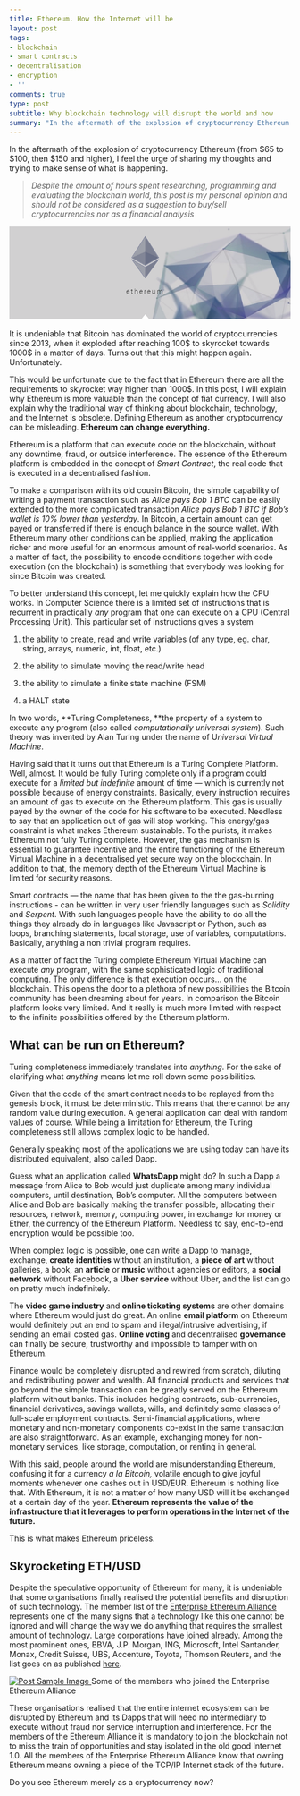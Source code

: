 ```yaml
---
title: Ethereum. How the Internet will be
layout: post
tags:
- blockchain
- smart contracts
- decentralisation
- encryption
- ''
comments: true
type: post
subtitle: Why blockchain technology will disrupt the world and how
summary: "In the aftermath of the explosion of cryptocurrency Ethereum (from $65 to $100, then $150 and higher), I feel the urge of sharing my thoughts and trying to make sense of what is happening."
---
```


In the aftermath of the explosion of cryptocurrency Ethereum (from $65 to $100, then $150 and higher), I feel the urge of sharing my thoughts and trying to make sense of what is happening.

> *Despite the amount of hours spent researching, programming and evaluating the blockchain world, this post is my personal opinion and should not be considered as a suggestion to buy/sell cryptocurrencies nor as a financial analysis*





<img src="/img/img_posts/ethereum.png">

It is undeniable that Bitcoin has dominated the world of cryptocurrencies since 2013, when it exploded after reaching 100$ to skyrocket towards 1000$ in a matter of days.
Turns out that this might happen again. Unfortunately.

This would be unfortunate due to the fact that in Ethereum there are all the requirements to skyrocket way higher than 1000$. In this post, I will explain why Ethereum is more valuable than the concept of fiat currency.
I will also explain why the traditional way of thinking about blockchain, technology, and the Internet is obsolete. Defining Ethereum as another cryptocurrency can be misleading. **Ethereum can change everything.**

Ethereum is a platform that can execute code on the blockchain, without any downtime, fraud, or outside interference. The essence of the Ethereum platform is embedded in the concept of *Smart Contract*, the real code that is executed in a decentralised fashion.

To make a comparison with its old cousin Bitcoin, the simple capability of writing a payment transaction such as *Alice pays Bob 1 BTC* can be easily extended to the more complicated transaction *Alice pays Bob 1 BTC if Bob’s wallet is 10% lower than yesterday*. In Bitcoin, a certain amount can get payed or transferred if there is enough balance in the source wallet. With Ethereum many other conditions can be applied, making the application richer and more useful for an enormous amount of real-world scenarios.
As a matter of fact, the possibility to encode conditions together with code execution (on the blockchain) is something that everybody was looking for since Bitcoin was created.

To better understand this concept, let me quickly explain how the CPU works. In Computer Science there is a limited set of instructions that is recurrent in practically *any* program that one can execute on a CPU (Central Processing Unit). This particular set of instructions gives a system

1. the ability to create, read and write variables (of any type, eg. char, string, arrays, numeric, int, float, etc.)

1. the ability to simulate moving the read/write head

1. the ability to simulate a finite state machine (FSM)

1. a HALT state

In two words, **Turing Completeness, **the property of a system to execute any program (also called *computationally universal system*). Such theory was invented by Alan Turing under the name of U*niversal Virtual Machine*.

Having said that it turns out that Ethereum is a Turing Complete Platform. Well, almost. It would be fully Turing complete only if a program could execute for a *limited but indefinite* amount of time — which is currently not possible because of energy constraints. Basically, every instruction requires an amount of gas to execute on the Ethereum platform. This gas is usually payed by the owner of the code for his software to be executed. Needless to say that an application out of gas will stop working.
This energy/gas constraint is what makes Ethereum sustainable. To the purists, it makes Ethereum not fully Turing complete. However, the gas mechanism is essential to guarantee incentive and the entire functioning of the Ethereum Virtual Machine in a decentralised yet secure way on the blockchain. In addition to that, the memory depth of the Ethereum Virtual Machine is limited for security reasons.

Smart contracts — the name that has been given to the the gas-burning instructions - can be written in very user friendly languages such as *Solidity* and *Serpent*. With such languages people have the ability to do all the things they already do in languages like Javascript or Python, such as loops, branching statements, local storage, use of variables, computations. Basically, anything a non trivial program requires.

As a matter of fact the Turing complete Ethereum Virtual Machine can execute *any* program, with the same sophisticated logic of traditional computing. The only difference is that execution occurs… on the blockchain. This opens the door to a plethora of new possibilities the Bitcoin community has been dreaming about for years. In comparison the Bitcoin platform looks very limited. And it really is much more limited with respect to the infinite possibilities offered by the Ethereum platform.

## What can be run on Ethereum?

Turing completeness immediately translates into *anything*. For the sake of clarifying what *anything* means let me roll down some possibilities.

Given that the code of the smart contract needs to be replayed from the genesis block, it must be deterministic. This means that there cannot be any random value during execution. A general application can deal with random values of course. While being a limitation for Ethereum, the Turing completeness still allows complex logic to be handled.

Generally speaking most of the applications we are using today can have its distributed equivalent, also called Dapp.

Guess what an application called **WhatsDapp** might do? In such a Dapp a message from Alice to Bob would just duplicate among many individual computers, until destination, Bob’s computer. All the computers between Alice and Bob are basically making the transfer possible, allocating their resources, network, memory, computing power, in exchange for money or Ether, the currency of the Ethereum Platform. Needless to say, end-to-end encryption would be possible too.

When complex logic is possible, one can write a Dapp to manage, exchange, **create identities** without an institution, a **piece of art** without galleries, a book, an **article** or **music** without agencies or editors, a **social network** without Facebook, a **Uber service** without Uber, and the list can go on pretty much indefinitely.

The **video game industry** and **online ticketing systems** are other domains where Ethereum would just do great.
An online **email platform** on Ethereum would definitely put an end to spam and illegal/intrusive advertising, if sending an email costed gas.
**Online voting** and decentralised **governance** can finally be secure, trustworthy and impossible to tamper with on Ethereum.

Finance would be completely disrupted and rewired from scratch, diluting and redistributing power and wealth. All financial products and services that go beyond the simple transaction can be greatly served on the Ethereum platform without banks. This includes hedging contracts, sub-currencies, financial derivatives, savings wallets, wills, and definitely some classes of full-scale employment contracts. Semi-financial applications, where monetary and non-monetary components co-exist in the same transaction are also straightforward. As an example, exchanging money for non-monetary services, like storage, computation, or renting in general.

With this said, people around the world are misunderstanding Ethereum, confusing it for a currency *a la Bitcoin,* volatile enough to give joyful moments whenever one cashes out in USD/EUR.
Ethereum is nothing like that.
With Ethereum, it is not a matter of how many USD will it be exchanged at a certain day of the year.
**Ethereum represents the value of the infrastructure that it leverages to perform operations in the Internet of the future.**

This is what makes Ethereum priceless.

## Skyrocketing ETH/USD

Despite the speculative opportunity of Ethereum for many, it is undeniable that some organisations finally realised the potential benefits and disruption of such technology. The member list of the [Enterprise Ethereum Alliance](https://entethalliance.org/) represents one of the many signs that a technology like this one cannot be ignored and will change the way we do anything that requires the smallest amount of technology. Large corporations have joined already. Among the most prominent ones, BBVA, J.P. Morgan, ING, Microsoft, Intel Santander, Monax, Credit Suisse, UBS, Accenture, Toyota, Thomson Reuters, and the list goes on as published [here](https://entethalliance.org/members/).

<a href="#">
    <img src="{{ site.baseurl }}/img/img_posts/ethereum_alliance.png" alt="Post Sample Image">
</a>
<span class="caption text-muted">Some of the members who joined the Enterprise Ethereum Alliance</span>

These organisations realised that the entire internet ecosystem can be disrupted by Ethereum and its Dapps that will need no intermediary to execute without fraud nor service interruption and interference. For the members of the Ethereum Alliance it is mandatory to join the blockchain not to miss the train of opportunities and stay isolated in the old good Internet 1.0.
All the members of the Enterprise Ethereum Alliance know that owning Ethereum means owning a piece of the TCP/IP Internet stack of the future.

Do you see Ethereum merely as a cryptocurrency now?
